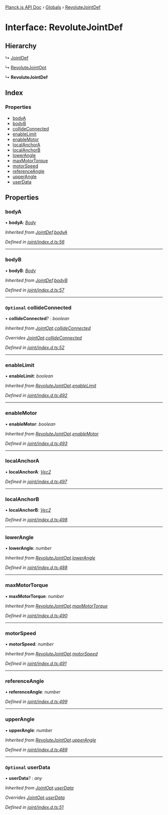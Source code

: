 [Planck.js API Doc](../README.md) › [Globals](../globals.md) › [RevoluteJointDef](revolutejointdef.md)

# Interface: RevoluteJointDef

## Hierarchy

  ↳ [JointDef](jointdef.md)

  ↳ [RevoluteJointOpt](revolutejointopt.md)

  ↳ **RevoluteJointDef**

## Index

### Properties

* [bodyA](revolutejointdef.md#bodya)
* [bodyB](revolutejointdef.md#bodyb)
* [collideConnected](revolutejointdef.md#optional-collideconnected)
* [enableLimit](revolutejointdef.md#enablelimit)
* [enableMotor](revolutejointdef.md#enablemotor)
* [localAnchorA](revolutejointdef.md#localanchora)
* [localAnchorB](revolutejointdef.md#localanchorb)
* [lowerAngle](revolutejointdef.md#lowerangle)
* [maxMotorTorque](revolutejointdef.md#maxmotortorque)
* [motorSpeed](revolutejointdef.md#motorspeed)
* [referenceAngle](revolutejointdef.md#referenceangle)
* [upperAngle](revolutejointdef.md#upperangle)
* [userData](revolutejointdef.md#optional-userdata)

## Properties

###  bodyA

• **bodyA**: *[Body](../classes/body.md)*

*Inherited from [JointDef](jointdef.md).[bodyA](jointdef.md#bodya)*

*Defined in [joint/index.d.ts:56](https://github.com/shakiba/planck.js/blob/b7f66f1/lib/joint/index.d.ts#L56)*

___

###  bodyB

• **bodyB**: *[Body](../classes/body.md)*

*Inherited from [JointDef](jointdef.md).[bodyB](jointdef.md#bodyb)*

*Defined in [joint/index.d.ts:57](https://github.com/shakiba/planck.js/blob/b7f66f1/lib/joint/index.d.ts#L57)*

___

### `Optional` collideConnected

• **collideConnected**? : *boolean*

*Inherited from [JointOpt](jointopt.md).[collideConnected](jointopt.md#optional-collideconnected)*

*Overrides [JointOpt](jointopt.md).[collideConnected](jointopt.md#optional-collideconnected)*

*Defined in [joint/index.d.ts:52](https://github.com/shakiba/planck.js/blob/b7f66f1/lib/joint/index.d.ts#L52)*

___

###  enableLimit

• **enableLimit**: *boolean*

*Inherited from [RevoluteJointOpt](revolutejointopt.md).[enableLimit](revolutejointopt.md#enablelimit)*

*Defined in [joint/index.d.ts:492](https://github.com/shakiba/planck.js/blob/b7f66f1/lib/joint/index.d.ts#L492)*

___

###  enableMotor

• **enableMotor**: *boolean*

*Inherited from [RevoluteJointOpt](revolutejointopt.md).[enableMotor](revolutejointopt.md#enablemotor)*

*Defined in [joint/index.d.ts:493](https://github.com/shakiba/planck.js/blob/b7f66f1/lib/joint/index.d.ts#L493)*

___

###  localAnchorA

• **localAnchorA**: *[Vec2](../classes/vec2.md)*

*Defined in [joint/index.d.ts:497](https://github.com/shakiba/planck.js/blob/b7f66f1/lib/joint/index.d.ts#L497)*

___

###  localAnchorB

• **localAnchorB**: *[Vec2](../classes/vec2.md)*

*Defined in [joint/index.d.ts:498](https://github.com/shakiba/planck.js/blob/b7f66f1/lib/joint/index.d.ts#L498)*

___

###  lowerAngle

• **lowerAngle**: *number*

*Inherited from [RevoluteJointOpt](revolutejointopt.md).[lowerAngle](revolutejointopt.md#lowerangle)*

*Defined in [joint/index.d.ts:488](https://github.com/shakiba/planck.js/blob/b7f66f1/lib/joint/index.d.ts#L488)*

___

###  maxMotorTorque

• **maxMotorTorque**: *number*

*Inherited from [RevoluteJointOpt](revolutejointopt.md).[maxMotorTorque](revolutejointopt.md#maxmotortorque)*

*Defined in [joint/index.d.ts:490](https://github.com/shakiba/planck.js/blob/b7f66f1/lib/joint/index.d.ts#L490)*

___

###  motorSpeed

• **motorSpeed**: *number*

*Inherited from [RevoluteJointOpt](revolutejointopt.md).[motorSpeed](revolutejointopt.md#motorspeed)*

*Defined in [joint/index.d.ts:491](https://github.com/shakiba/planck.js/blob/b7f66f1/lib/joint/index.d.ts#L491)*

___

###  referenceAngle

• **referenceAngle**: *number*

*Defined in [joint/index.d.ts:499](https://github.com/shakiba/planck.js/blob/b7f66f1/lib/joint/index.d.ts#L499)*

___

###  upperAngle

• **upperAngle**: *number*

*Inherited from [RevoluteJointOpt](revolutejointopt.md).[upperAngle](revolutejointopt.md#upperangle)*

*Defined in [joint/index.d.ts:489](https://github.com/shakiba/planck.js/blob/b7f66f1/lib/joint/index.d.ts#L489)*

___

### `Optional` userData

• **userData**? : *any*

*Inherited from [JointOpt](jointopt.md).[userData](jointopt.md#optional-userdata)*

*Overrides [JointOpt](jointopt.md).[userData](jointopt.md#optional-userdata)*

*Defined in [joint/index.d.ts:51](https://github.com/shakiba/planck.js/blob/b7f66f1/lib/joint/index.d.ts#L51)*
